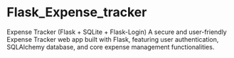 # Flask_Expense_tracker
Expense Tracker (Flask + SQLite + Flask-Login) A secure and user-friendly Expense Tracker web app built with Flask, featuring user authentication, SQLAlchemy database, and core expense management functionalities.
